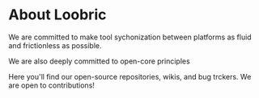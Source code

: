 # About Loobric

We are committed to make tool sychonization between platforms
as fluid and frictionless as possible.

We are also deeply committed to open-core principles

Here you'll find our open-source repositories, wikis, and bug trckers.  We are open to contributions!

